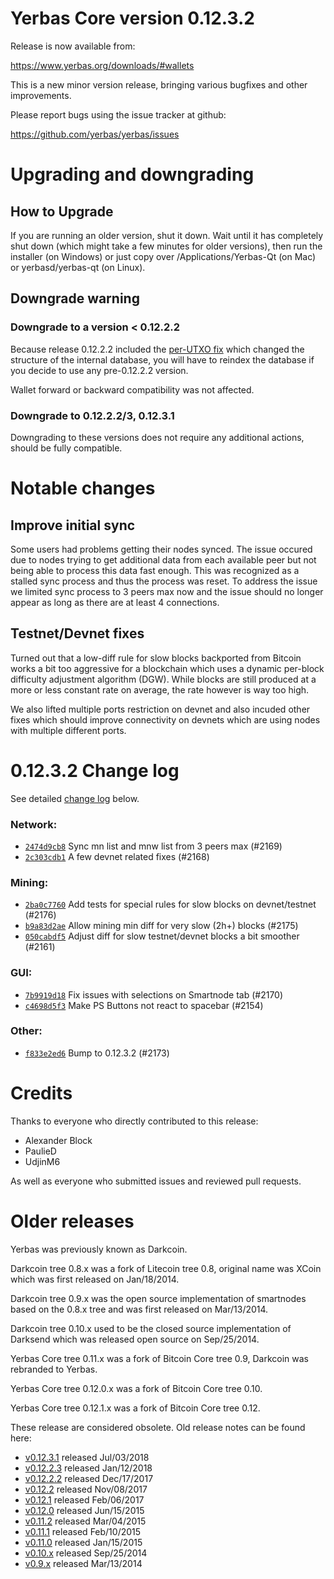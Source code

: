 Yerbas Core version 0.12.3.2
==========================

Release is now available from:

  <https://www.yerbas.org/downloads/#wallets>

This is a new minor version release, bringing various bugfixes and other
improvements.

Please report bugs using the issue tracker at github:

  <https://github.com/yerbas/yerbas/issues>


Upgrading and downgrading
=========================

How to Upgrade
--------------

If you are running an older version, shut it down. Wait until it has completely
shut down (which might take a few minutes for older versions), then run the
installer (on Windows) or just copy over /Applications/Yerbas-Qt (on Mac) or
yerbasd/yerbas-qt (on Linux).

Downgrade warning
-----------------

### Downgrade to a version < 0.12.2.2

Because release 0.12.2.2 included the [per-UTXO fix](release-notes/yerbas/release-notes-0.12.2.2.md#per-utxo-fix)
which changed the structure of the internal database, you will have to reindex
the database if you decide to use any pre-0.12.2.2 version.

Wallet forward or backward compatibility was not affected.

### Downgrade to 0.12.2.2/3, 0.12.3.1

Downgrading to these versions does not require any additional actions, should be
fully compatible.


Notable changes
===============

Improve initial sync
--------------------

Some users had problems getting their nodes synced. The issue occured due to nodes trying to
get additional data from each available peer but not being able to process this data fast enough.
This was recognized as a stalled sync process and thus the process was reset. To address the issue
we limited sync process to 3 peers max now and the issue should no longer appear as long as there
are at least 4 connections.

Testnet/Devnet fixes
--------------------

Turned out that a low-diff rule for slow blocks backported from Bitcoin works a bit too aggressive for
a blockchain which uses a dynamic per-block difficulty adjustment algorithm (DGW). While blocks are still
produced at a more or less constant rate on average, the rate however is way too high.

We also lifted multiple ports restriction on devnet and also incuded other fixes which should improve
connectivity on devnets which are using nodes with multiple different ports.


0.12.3.2 Change log
===================

See detailed [change log](https://github.com/yerbas/yerbas/compare/v0.12.3.1...yerbas:v0.12.3.2) below.

### Network:
- [`2474d9cb8`](https://github.com/yerbas/yerbas/commit/2474d9cb8) Sync mn list and mnw list from 3 peers max (#2169)
- [`2c303cdb1`](https://github.com/yerbas/yerbas/commit/2c303cdb1) A few devnet related fixes (#2168)

### Mining:
- [`2ba0c7760`](https://github.com/yerbas/yerbas/commit/2ba0c7760) Add tests for special rules for slow blocks on devnet/testnet (#2176)
- [`b9a83d2ae`](https://github.com/yerbas/yerbas/commit/b9a83d2ae) Allow mining min diff for very slow (2h+) blocks (#2175)
- [`050cabdf5`](https://github.com/yerbas/yerbas/commit/050cabdf5) Adjust diff for slow testnet/devnet blocks a bit smoother (#2161)

### GUI:
- [`7b9919d18`](https://github.com/yerbas/yerbas/commit/7b9919d18) Fix issues with selections on Smartnode tab (#2170)
- [`c4698d5f3`](https://github.com/yerbas/yerbas/commit/c4698d5f3) Make PS Buttons not react to spacebar (#2154)

### Other:
- [`f833e2ed6`](https://github.com/yerbas/yerbas/commit/f833e2ed6) Bump to 0.12.3.2 (#2173)


Credits
=======

Thanks to everyone who directly contributed to this release:

- Alexander Block
- PaulieD
- UdjinM6

As well as everyone who submitted issues and reviewed pull requests.


Older releases
==============

Yerbas was previously known as Darkcoin.

Darkcoin tree 0.8.x was a fork of Litecoin tree 0.8, original name was XCoin
which was first released on Jan/18/2014.

Darkcoin tree 0.9.x was the open source implementation of smartnodes based on
the 0.8.x tree and was first released on Mar/13/2014.

Darkcoin tree 0.10.x used to be the closed source implementation of Darksend
which was released open source on Sep/25/2014.

Yerbas Core tree 0.11.x was a fork of Bitcoin Core tree 0.9,
Darkcoin was rebranded to Yerbas.

Yerbas Core tree 0.12.0.x was a fork of Bitcoin Core tree 0.10.

Yerbas Core tree 0.12.1.x was a fork of Bitcoin Core tree 0.12.

These release are considered obsolete. Old release notes can be found here:

- [v0.12.3.1](https://github.com/yerbas/yerbas/blob/master/doc/release-notes/yerbas/release-notes-0.12.3.1.md) released Jul/03/2018
- [v0.12.2.3](https://github.com/yerbas/yerbas/blob/master/doc/release-notes/yerbas/release-notes-0.12.2.3.md) released Jan/12/2018
- [v0.12.2.2](https://github.com/yerbas/yerbas/blob/master/doc/release-notes/yerbas/release-notes-0.12.2.2.md) released Dec/17/2017
- [v0.12.2](https://github.com/yerbas/yerbas/blob/master/doc/release-notes/yerbas/release-notes-0.12.2.md) released Nov/08/2017
- [v0.12.1](https://github.com/yerbas/yerbas/blob/master/doc/release-notes/yerbas/release-notes-0.12.1.md) released Feb/06/2017
- [v0.12.0](https://github.com/yerbas/yerbas/blob/master/doc/release-notes/yerbas/release-notes-0.12.0.md) released Jun/15/2015
- [v0.11.2](https://github.com/yerbas/yerbas/blob/master/doc/release-notes/yerbas/release-notes-0.11.2.md) released Mar/04/2015
- [v0.11.1](https://github.com/yerbas/yerbas/blob/master/doc/release-notes/yerbas/release-notes-0.11.1.md) released Feb/10/2015
- [v0.11.0](https://github.com/yerbas/yerbas/blob/master/doc/release-notes/yerbas/release-notes-0.11.0.md) released Jan/15/2015
- [v0.10.x](https://github.com/yerbas/yerbas/blob/master/doc/release-notes/yerbas/release-notes-0.10.0.md) released Sep/25/2014
- [v0.9.x](https://github.com/yerbas/yerbas/blob/master/doc/release-notes/yerbas/release-notes-0.9.0.md) released Mar/13/2014

